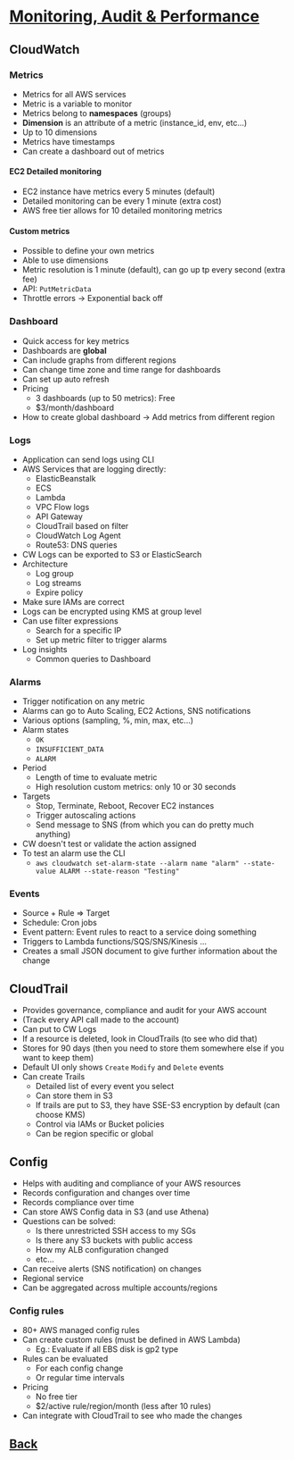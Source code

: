 # [Monitoring, Audit & Performance](../README.md)

## CloudWatch

### Metrics

* Metrics for all AWS services
* Metric is a variable to monitor
* Metrics belong to __namespaces__ (groups)
* __Dimension__ is an attribute of a metric (instance_id, env, etc...)
* Up to 10 dimensions
* Metrics have timestamps
* Can create a dashboard out of metrics

#### EC2 Detailed monitoring

* EC2 instance have metrics every 5 minutes (default)
* Detailed monitoring can be every 1 minute (extra cost)
* AWS free tier allows for 10 detailed monitoring metrics

#### Custom metrics

* Possible to define your own metrics
* Able to use dimensions
* Metric resolution is 1 minute (default), can go up tp every second (extra fee)
* API: `PutMetricData`
* Throttle errors -> Exponential back off

### Dashboard

* Quick access for key metrics
* Dashboards are __global__
* Can include graphs from different regions
* Can change time zone and time range for dashboards
* Can set up auto refresh
* Pricing
	* 3 dashboards (up to 50 metrics): Free
	* $3/month/dashboard 
* How to create global dashboard -> Add metrics from different region

### Logs

* Application can send logs using CLI
* AWS Services that are logging directly:
	* ElasticBeanstalk
	* ECS
	* Lambda
	* VPC Flow logs
	* API Gateway
	* CloudTrail based on filter
	* CloudWatch Log Agent
	* Route53: DNS queries
* CW Logs can be exported to S3 or ElasticSearch
* Architecture
	* Log group
	* Log streams
	* Expire policy
* Make sure IAMs are correct
* Logs can be encrypted using KMS at group level
* Can use filter expressions
	* Search for a specific IP
	* Set up metric filter to trigger alarms
* Log insights
	* Common queries to Dashboard

### Alarms

* Trigger notification on any metric
* Alarms can go to Auto Scaling, EC2 Actions, SNS notifications
* Various options (sampling, %, min, max, etc...)
* Alarm states
	* `OK`
	* `INSUFFICIENT_DATA`
	* `ALARM`
* Period
	* Length of time to evaluate metric
	* High resolution custom metrics: only 10 or 30 seconds
* Targets
	* Stop, Terminate, Reboot, Recover EC2 instances
	* Trigger autoscaling actions
	* Send message to SNS (from which you can do pretty much anything)
* CW doesn't test or validate the action assigned
* To test an alarm use the CLI
	* `aws cloudwatch set-alarm-state --alarm name "alarm" --state-value ALARM --state-reason "Testing"`

### Events

* Source + Rule => Target
* Schedule: Cron jobs
* Event pattern: Event rules to react to a service doing something
* Triggers to Lambda functions/SQS/SNS/Kinesis ...
* Creates a small JSON document to give further information about the change

## CloudTrail

* Provides governance, compliance and audit for your AWS account
* (Track every API call made to the account)
* Can put to CW Logs
* If a resource is deleted, look in CloudTrails (to see who did that)
* Stores for 90 days (then you need to store them somewhere else if you want to keep them)
* Default UI only shows `Create` `Modify` and `Delete` events
* Can create Trails
	* Detailed list of every event you select
	* Can store them in S3
	* If trails are put to S3, they have SSE-S3 encryption by default (can choose KMS)
	* Control via IAMs or Bucket policies
	* Can be region specific or global

## Config

* Helps with auditing and compliance of your AWS resources
* Records configuration and changes over time
* Records compliance over time
* Can store AWS Config data in S3 (and use Athena)
* Questions can be solved:
	* Is there unrestricted SSH access to my SGs
	* Is there any S3 buckets with public access
	* How my ALB configuration changed
	* etc...
* Can receive alerts (SNS notification) on changes
* Regional service
* Can be aggregated across multiple accounts/regions

### Config rules

* 80+ AWS managed config rules
* Can create custom rules (must be defined in AWS Lambda)
	* Eg.: Evaluate if all EBS disk is gp2 type
* Rules can be evaluated
	* For each config change
	* Or regular time intervals
* Pricing
	* No free tier
	* $2/active rule/region/month (less after 10 rules)
* Can integrate with CloudTrail to see who made the changes
 
## [Back](../README.md)